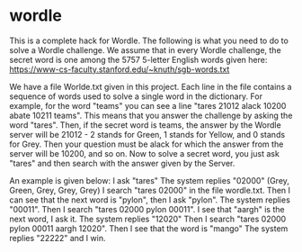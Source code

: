 # wordle
This is a complete hack for Wordle.
The following is what you need to do to solve a Wordle challenge.
We assume that in every Wordle challenge, the secret word is one among the 5757 5-letter English words given here: https://www-cs-faculty.stanford.edu/~knuth/sgb-words.txt

We have a file Worlde.txt given in this project. 
Each line in the file contains a sequence of words used to solve a single word in the dictionary.
For example, for the word "teams" you can see a line "tares 21012 alack 10200 abate 10211 teams".
This means that you answer the challenge by asking the word "tares". Then, if the secret word is teams, the answer by the Wordle server will be 21012 - 2 stands for Green, 1 stands for Yellow, and 0 stands for Grey. Then your question must be alack for which the answer from the server will be 10200, and so on.
Now to solve a secret word, you just ask "tares" and then search with the answer given by the Server.

An example is given below:
I ask "tares"
The system replies "02000" (Grey, Green, Grey, Grey, Grey)
I search "tares 02000" in the file wordle.txt. Then I can see that the next word is "pylon", then I ask "pylon".
The system replies "00011".
Then I search "tares 02000 pylon 00011". I see that "aargh" is the next word, I ask it.
The system replies "12020"
Then I search "tares 02000 pylon 00011 aargh 12020". Then I see that the word is "mango"
The system replies "22222" and I win.
